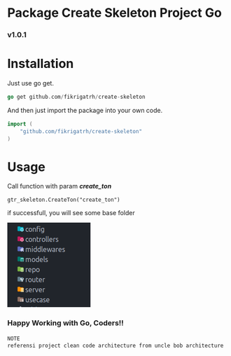 # Package Create Skeleton Project Go

### v1.0.1

# Installation

Just use go get.

```go
go get github.com/fikrigatrh/create-skeleton
```

And then just import the package into your own code.

```go
import (
	"github.com/fikrigatrh/create-skeleton"
)
```

# Usage

Call function with param ***create_ton***

```
gtr_skeleton.CreateTon("create_ton")
```

if successfull, you will see some base folder

![Screenshot](picture.png)

### Happy Working with Go, Coders!!

```
NOTE
referensi project clean code architecture from uncle bob architecture
```